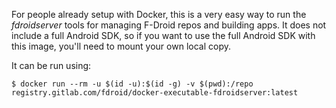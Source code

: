 
For people already setup with Docker, this is a very easy way to run
the _fdroidserver_ tools for managing F-Droid repos and building apps.
It does not include a full Android SDK, so if you want to use the full
Android SDK with this image, you'll need to mount your own local copy.

It can be run using:

```console
$ docker run --rm -u $(id -u):$(id -g) -v $(pwd):/repo registry.gitlab.com/fdroid/docker-executable-fdroidserver:latest
```
